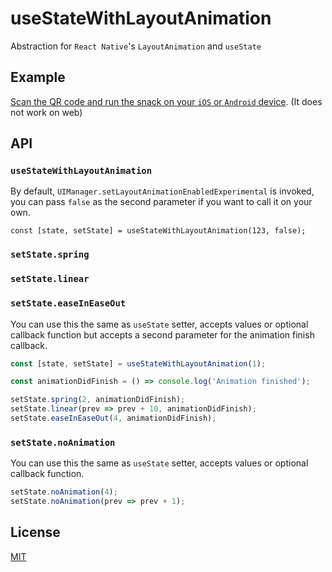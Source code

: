 # useStateWithLayoutAnimation
Abstraction for `React Native`'s `LayoutAnimation` and `useState`

## Example

[Scan the QR code and run the snack on your `iOS` or `Android` device](https://snack.expo.io/@iamkarlmarx/usestatewithlayoutanimation). (It does not work on web)

## API

### `useStateWithLayoutAnimation`
By default, `UIManager.setLayoutAnimationEnabledExperimental` is invoked, you can pass `false` as the second parameter if you want to call it on your own.
```
const [state, setState] = useStateWithLayoutAnimation(123, false);
```
### `setState.spring`
### `setState.linear`
### `setState.easeInEaseOut`
You can use this the same as `useState` setter, accepts values or optional callback function but accepts a second parameter for the animation finish callback.
```ts
const [state, setState] = useStateWithLayoutAnimation(1);

const animationDidFinish = () => console.log('Animation finished');

setState.spring(2, animationDidFinish);
setState.linear(prev => prev + 10, animationDidFinish);
setState.easeInEaseOut(4, animationDidFinish);
```

### `setState.noAnimation`
You can use this the same as `useState` setter, accepts values or optional callback function.
```ts
setState.noAnimation(4);
setState.noAnimation(prev => prev + 1);
```


## License
[MIT](https://github.com/karlmarxlopez/useStateWithLayoutAnimation/blob/master/LICENSE)